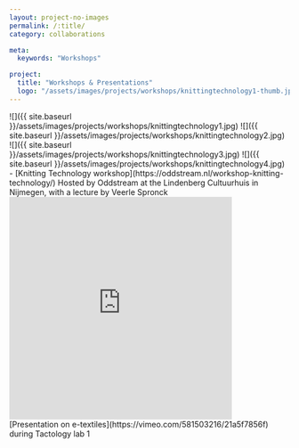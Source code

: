 ```yaml
---
layout: project-no-images
permalink: /:title/
category: collaborations

meta:
  keywords: "Workshops"

project:
  title: "Workshops & Presentations"
  logo: "/assets/images/projects/workshops/knittingtechnology1-thumb.jpg"
---
```

<body class="shoots">

<aside>
<div markdown="1" class="row-2">
![]({{ site.baseurl }}/assets/images/projects/workshops/knittingtechnology1.jpg)
![]({{ site.baseurl }}/assets/images/projects/workshops/knittingtechnology2.jpg)
</div>
<div markdown="1" class="row-2">
![]({{ site.baseurl }}/assets/images/projects/workshops/knittingtechnology3.jpg)
![]({{ site.baseurl }}/assets/images/projects/workshops/knittingtechnology4.jpg)
</div>
</aside>

<div class ="article" markdown="1">
- [Knitting Technology workshop](https://oddstream.nl/workshop-knitting-technology/)
Hosted by Oddstream at the Lindenberg Cultuurhuis in Nijmegen, with a lecture by Veerle Spronck
</div>

<aside>
<div class="row-2--video">
<iframe title="vimeo-player" src="https://player.vimeo.com/video/581503216?h=21a5f7856f" width="400" height="400" frameborder="0" allowfullscreen></iframe>
</div>
</aside>

<div class ="article" markdown="1">
[Presentation on e-textiles](https://vimeo.com/581503216/21a5f7856f) during Tactology lab 1
</div>

</body>